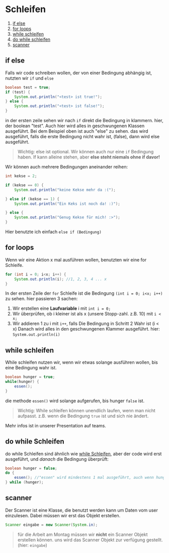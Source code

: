 # Schleifen
1. [if else](#if-else)
2. [for loops](#for-loops)
3. [while schleifen](#while-schleifen)
4. [do while schleifen](#do-while-schleifen)
5. [scanner](#scanner)
  
## if else
Falls wir code schreiben wollen, der von einer Bedingung abhängig ist, nutzten wir `if` und `else`
```java
boolean test = true;
if (test) {
    System.out.println("<test> ist true!");
} else {
    System.out.println("<test> ist false!");
}
```
in der ersten zeile sehen wir nach `if` direkt die Bedingung in klammern. hier, der boolean "test". Auch hier wird alles in geschwungenen Klassen ausgeführt. Bei dem Beispiel oben ist auch "else" zu sehen. das wird ausgeführt, falls die erste Bedingung nicht wahr ist, (false), dann wird else ausgeführt.
  
> Wichtig: else ist optional. Wir können auch nur eine `if` Bedingung haben. If kann alleine stehen, aber **else steht niemals ohne if davor!**
  
Wir können auch mehrere Bedingungen aneinander reihen:
```java
int kekse = 2;

if (kekse == 0) {
    System.out.println("keine Kekse mehr da :(");

} else if (kekse == 1) {
    System.out.println("Ein Keks ist noch da! :)");

} else {
    System.out.println("Genug Kekse für mich! :>");
}
```
Hier benutzte ich einfach `else if (Bedingung)`

## for loops
Wenn wir eine Aktion x mal ausführen wollen, benutzten wir eine for Schleife.
```java
for (int i = 0; i<x; i++) {
    System.out.println(i); //1, 2, 3, 4 ... x
}
```
In der ersten Zeile der `for` Schleife ist die Bedingung `(int i = 0; i<x; i++)` zu sehen. hier passieren 3 sachen:
1. Wir erstellen eine **Laufvariable** i mit `int i = 0;`
2. Wir überprüfen, ob i kleiner ist als x (unsere Stopp-zahl. z.B. 10) mit `i < x;` 
3. Wir addieren 1 zu i mit `i++`, falls Die Bedingung in Schritt 2 Wahr ist (i < x) 
Danach wird alles in den geschwungenen Klammer ausgeführt. hier: `System.out.println(i)`
  
## while schleifen
While schleifen nutzen wir, wenn wir etwas solange ausführen wollen, bis eine Bedingung wahr ist.
```java
boolean hunger = true;
while(hunger) {
    essen();
}
```
die methode `essen()` wird solange aufgerufen, bis hunger `false` ist.
  
> Wichtig: While schleifen können unendlich laufen, wenn man nicht aufpasst. z.B. wenn die Bedingung `true` ist und sich nie ändert.
  
Mehr infos ist in unserer Presentation auf teams.
  
## do while Schleifen
do while Schleifen sind ähnlich wie [while Schleifen](#while-schleifen), aber der code wird erst ausgeführt, und *danach* die Bedingung überprüft:
```java
boolean hunger = false;
do {
    essen(); //"essen" wird mindestens 1 mal ausgeführt, auch wenn hunger == false ist.
} while (hunger);
```
  
## scanner
Der Scanner ist eine Klasse, die benutzt werden kann um Daten vom user einzulesen. Dabei müssen wir erst das Objekt erstellen.
```java
Scanner eingabe = new Scanner(System.in);
```
  
> für die Arbeit am Montag müssen wir **nicht** ein Scanner Objekt erstellen können. uns wird das Scanner Objekt zur verfügung gestellt. (hier: `eingabe`)  
  
